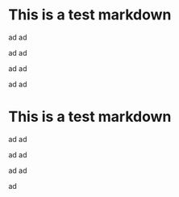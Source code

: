 # This is a test markdown






ad
ad






ad
ad






ad
ad






ad
ad
# This is a test markdown






ad
ad






ad
ad






ad
ad






ad